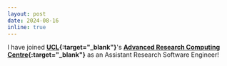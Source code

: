 ```yaml
---
layout: post
date: 2024-08-16
inline: true
---
```


I have joined **[UCL](https://www.ucl.ac.uk){:target="_blank"}**'s **[Advanced Research Computing Centre](https://www.ucl.ac.uk/advanced-research-computing){:target="_blank"}** as an Assistant Research Software Engineer!
